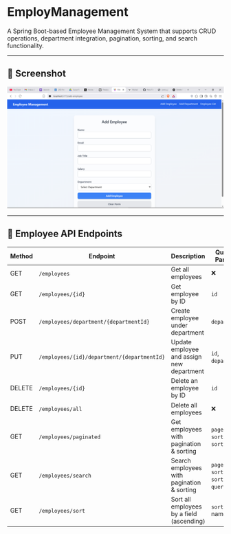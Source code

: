 # EmployManagement

A Spring Boot-based Employee Management System that supports CRUD operations, department integration, pagination, sorting, and search functionality.

---

## 📸 Screenshot

![UI Preview](https://github.com/Jimmyvrushabh/EmployManagement/blob/main/EmployManagement/poto/Screenshot%20(676).png)

---

## 📁 Employee API Endpoints

| Method | Endpoint                                     | Description                                 | Query/Path Parameters                                 | Request Body        | Response              |
|--------|----------------------------------------------|---------------------------------------------|-------------------------------------------------------|----------------------|------------------------|
| GET    | `/employees`                                 | Get all employees                           | ❌                                                    | ❌                   | List of employees      |
| GET    | `/employees/{id}`                            | Get employee by ID                          | `id`                                                  | ❌                   | Single employee        |
| POST   | `/employees/department/{departmentId}`       | Create employee under department            | `departmentId`                                        | ✅ Employee JSON      | Created employee       |
| PUT    | `/employees/{id}/department/{departmentId}`  | Update employee and assign new department   | `id`, `departmentId`                                  | ✅ Employee JSON      | Updated employee       |
| DELETE | `/employees/{id}`                            | Delete an employee by ID                    | `id`                                                  | ❌                   | No Content (204)       |
| DELETE | `/employees/all`                             | Delete all employees                        | ❌                                                    | ❌                   | No Content (204)       |
| GET    | `/employees/paginated`                       | Get employees with pagination & sorting     | `page`, `size`, `sortBy`, `sortDirection`             | ❌                   | `Page<Employee>`       |
| GET    | `/employees/search`                          | Search employees with pagination & sorting  | `page`, `size`, `sortBy`, `sortDirection`, `query`    | ❌                   | `Page<Employee>`       |
| GET    | `/employees/sort`                            | Sort all employees by a field (ascending)   | `sortBy` (e.g., name, id, etc.)                       | ❌                   | Sorted employee list   |
